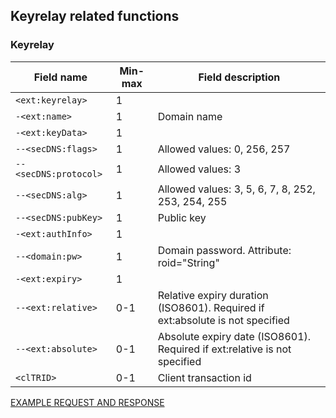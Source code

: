 ## Keyrelay related functions

### Keyrelay

| Field name              | Min-max | Field description |
| ----------------------- |---------|------------------ |
| `<ext:keyrelay>`        | 1       |   |
| `-<ext:name>`           | 1       | Domain name |
| `-<ext:keyData>`        | 1       |  |
| `--<secDNS:flags>`      | 1     | Allowed values: 0, 256, 257 |
| `--<secDNS:protocol>`   | 1     | Allowed values: 3 |
| `--<secDNS:alg>`        | 1     | Allowed values: 3, 5, 6, 7, 8, 252, 253, 254, 255 |
| `--<secDNS:pubKey>`     | 1     | Public key |
| `-<ext:authInfo>`       | 1     |  |
| `--<domain:pw>`         | 1     | Domain password. Attribute: roid="String" |
| `-<ext:expiry>`         | 1     |  |
| `--<ext:relative>`      | 0-1   | Relative expiry duration (ISO8601). Required if ext:absolute is not specified |
| `--<ext:absolute>`      | 0-1   | Absolute expiry date (ISO8601). Required if ext:relative is not specified |
| `<clTRID>`              | 0-1   | Client transaction id |

[EXAMPLE REQUEST AND RESPONSE](/doc/epp-examples.md#epp-keyrelay-with-valid-user-makes-a-keyrelay-request)
